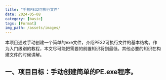 ```yaml
---
title: "手搓PE32可执行文件"
date: 2024-05-08
category: [basic]
tags: [Format]
img_path: /assets/images/
---
```


本项目通过手动创建一个简单的exe文件，介绍PE32可执行文件的基本结构。作为入门级别的教程，本文尽可能把需要的前置知识将到最低。其他必要的知识在构建文件的时候讲解。

## 一、项目目标：手动创建简单的PE.exe程序。


